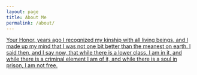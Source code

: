 ```yaml
---
layout: page
title: About Me
permalink: /about/
---
```


[Your Honor, years ago I recognized my kinship with all living beings, and I made up my mind that I was not one bit better than the meanest on earth. I said then, and I say now, that while there is a lower class, I am in it, and while there is a criminal element I am of it, and while there is a soul in prison, I am not free.](https://www.marxists.org/archive/debs/works/1918/court.htm)

